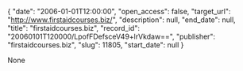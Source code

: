 {
  "date": "2006-01-01T12:00:00", 
  "open_access": false, 
  "target_url": "http://www.firstaidcourses.biz/", 
  "description": null, 
  "end_date": null, 
  "title": "firstaidcourses.biz", 
  "record_id": "20060101T120000/LpofFDefsceV49+lrVkdaw==", 
  "publisher": "firstaidcourses.biz", 
  "slug": 11805, 
  "start_date": null
}

None